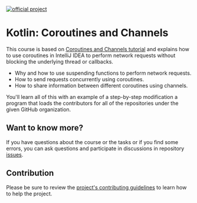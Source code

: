 [![official project](https://jb.gg/badges/official.svg)](https://confluence.jetbrains.com/display/ALL/JetBrains+on+GitHub)

# Kotlin: Coroutines and Channels

This course is based on <a href="https://kotlinlang.org/docs/coroutines-and-channels.html">Coroutines and Channels tutorial</a>
and explains how to use coroutines in IntelliJ IDEA to perform network requests without blocking the underlying thread or callbacks.

- Why and how to use suspending functions to perform network requests.
- How to send requests concurrently using coroutines.
- How to share information between different coroutines using channels.

You'll learn all of this with an example of a step-by-step modification a program that loads the contributors for all of the repositories under the given GitHub organization.

## Want to know more?

If you have questions about the course or the tasks or if you find some errors,
you can ask questions and participate in discussions in repository [issues](https://github.com/jetbrains-academy/Coroutines-and-channels/issues).

## Contribution

Please be sure to review the [project's contributing guidelines](./contributing.md) to learn how to help the project.
